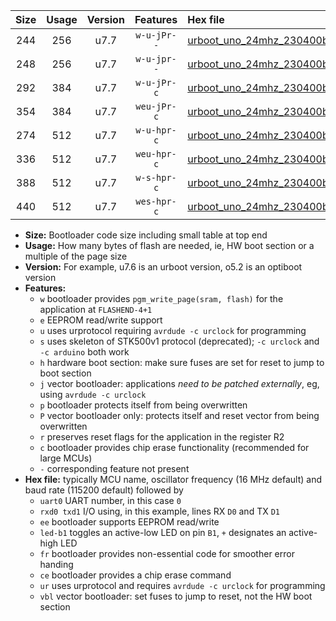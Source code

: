 |Size|Usage|Version|Features|Hex file|
|:-:|:-:|:-:|:-:|:--|
|244|256|u7.7|`w-u-jPr--`|[urboot_uno_24mhz_230400bps_uart0_rxd0_txd1_led+b5_ur_vbl.hex](https://raw.githubusercontent.com/stefanrueger/urboot.hex/main/boards/uno/fcpu_24mhz/230400_bps/urboot_uno_24mhz_230400bps_uart0_rxd0_txd1_led+b5_ur_vbl.hex)|
|248|256|u7.7|`w-u-jpr--`|[urboot_uno_24mhz_230400bps_uart0_rxd0_txd1_led+b5_fr_ur_vbl.hex](https://raw.githubusercontent.com/stefanrueger/urboot.hex/main/boards/uno/fcpu_24mhz/230400_bps/urboot_uno_24mhz_230400bps_uart0_rxd0_txd1_led+b5_fr_ur_vbl.hex)|
|292|384|u7.7|`w-u-jPr-c`|[urboot_uno_24mhz_230400bps_uart0_rxd0_txd1_led+b5_fr_ce_ur_vbl.hex](https://raw.githubusercontent.com/stefanrueger/urboot.hex/main/boards/uno/fcpu_24mhz/230400_bps/urboot_uno_24mhz_230400bps_uart0_rxd0_txd1_led+b5_fr_ce_ur_vbl.hex)|
|354|384|u7.7|`weu-jPr-c`|[urboot_uno_24mhz_230400bps_uart0_rxd0_txd1_ee_led+b5_fr_ce_ur_vbl.hex](https://raw.githubusercontent.com/stefanrueger/urboot.hex/main/boards/uno/fcpu_24mhz/230400_bps/urboot_uno_24mhz_230400bps_uart0_rxd0_txd1_ee_led+b5_fr_ce_ur_vbl.hex)|
|274|512|u7.7|`w-u-hpr-c`|[urboot_uno_24mhz_230400bps_uart0_rxd0_txd1_led+b5_fr_ce_ur.hex](https://raw.githubusercontent.com/stefanrueger/urboot.hex/main/boards/uno/fcpu_24mhz/230400_bps/urboot_uno_24mhz_230400bps_uart0_rxd0_txd1_led+b5_fr_ce_ur.hex)|
|336|512|u7.7|`weu-hpr-c`|[urboot_uno_24mhz_230400bps_uart0_rxd0_txd1_ee_led+b5_fr_ce_ur.hex](https://raw.githubusercontent.com/stefanrueger/urboot.hex/main/boards/uno/fcpu_24mhz/230400_bps/urboot_uno_24mhz_230400bps_uart0_rxd0_txd1_ee_led+b5_fr_ce_ur.hex)|
|388|512|u7.7|`w-s-hpr-c`|[urboot_uno_24mhz_230400bps_uart0_rxd0_txd1_led+b5_fr_ce.hex](https://raw.githubusercontent.com/stefanrueger/urboot.hex/main/boards/uno/fcpu_24mhz/230400_bps/urboot_uno_24mhz_230400bps_uart0_rxd0_txd1_led+b5_fr_ce.hex)|
|440|512|u7.7|`wes-hpr-c`|[urboot_uno_24mhz_230400bps_uart0_rxd0_txd1_ee_led+b5_fr_ce.hex](https://raw.githubusercontent.com/stefanrueger/urboot.hex/main/boards/uno/fcpu_24mhz/230400_bps/urboot_uno_24mhz_230400bps_uart0_rxd0_txd1_ee_led+b5_fr_ce.hex)|

- **Size:** Bootloader code size including small table at top end
- **Usage:** How many bytes of flash are needed, ie, HW boot section or a multiple of the page size
- **Version:** For example, u7.6 is an urboot version, o5.2 is an optiboot version
- **Features:**
  + `w` bootloader provides `pgm_write_page(sram, flash)` for the application at `FLASHEND-4+1`
  + `e` EEPROM read/write support
  + `u` uses urprotocol requiring `avrdude -c urclock` for programming
  + `s` uses skeleton of STK500v1 protocol (deprecated); `-c urclock` and `-c arduino` both work
  + `h` hardware boot section: make sure fuses are set for reset to jump to boot section
  + `j` vector bootloader: applications *need to be patched externally*, eg, using `avrdude -c urclock`
  + `p` bootloader protects itself from being overwritten
  + `P` vector bootloader only: protects itself and reset vector from being overwritten
  + `r` preserves reset flags for the application in the register R2
  + `c` bootloader provides chip erase functionality (recommended for large MCUs)
  + `-` corresponding feature not present
- **Hex file:** typically MCU name, oscillator frequency (16 MHz default) and baud rate (115200 default) followed by
  + `uart0` UART number, in this case `0`
  + `rxd0 txd1` I/O using, in this example, lines RX `D0` and TX `D1`
  + `ee` bootloader supports EEPROM read/write
  + `led-b1` toggles an active-low LED on pin `B1`, `+` designates an active-high LED
  + `fr` bootloader provides non-essential code for smoother error handing
  + `ce` bootloader provides a chip erase command
  + `ur` uses urprotocol and requires `avrdude -c urclock` for programming
  + `vbl` vector bootloader: set fuses to jump to reset, not the HW boot section
